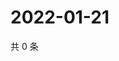 # 2022-01-21

共 0 条

<!-- BEGIN WEIBO -->
<!-- 最后更新时间 Fri Jan 21 2022 22:13:07 GMT+0800 (China Standard Time) -->

<!-- END WEIBO -->
